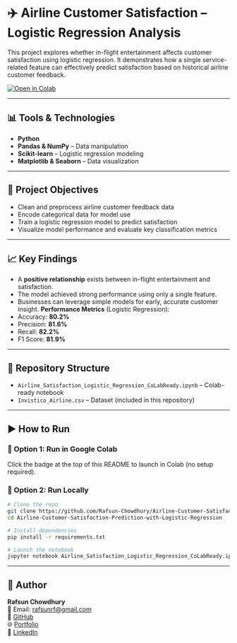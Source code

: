 
# ✈️ Airline Customer Satisfaction – Logistic Regression Analysis

This project explores whether in-flight entertainment affects customer satisfaction using logistic regression. It demonstrates how a single service-related feature can effectively predict satisfaction based on historical airline customer feedback.

[![Open in Colab](https://colab.research.google.com/assets/colab-badge.svg)](https://colab.research.google.com/github/Rafsun-Chowdhury/Airline-Customer-Satisfaction-Prediction-with-Logistic-Regression/blob/main/Airline_Satisfaction_Logistic_Regression_CoLabReady.ipynb)

---

## 📊 Tools & Technologies

- **Python**  
- **Pandas & NumPy** – Data manipulation  
- **Scikit-learn** – Logistic regression modeling  
- **Matplotlib & Seaborn** – Data visualization  

---

## 🎯 Project Objectives

- Clean and preprocess airline customer feedback data  
- Encode categorical data for model use  
- Train a logistic regression model to predict satisfaction  
- Visualize model performance and evaluate key classification metrics

---

## 📈 Key Findings

- A **positive relationship** exists between in-flight entertainment and satisfaction.  
- The model achieved strong performance using only a single feature.  
- Businesses can leverage simple models for early, accurate customer insight.
  **Performance Metrics** (Logistic Regression):
- Accuracy: **80.2%**
- Precision: **81.6%**
- Recall: **82.2%**
- F1 Score: **81.9%**


---

## 📁 Repository Structure

- `Airline_Satisfaction_Logistic_Regression_CoLabReady.ipynb` – Colab-ready notebook  
- `Invistico_Airline.csv` – Dataset (included in this repository)

---

## ▶️ How to Run

### 📍 Option 1: Run in Google Colab
Click the badge at the top of this README to launch in Colab (no setup required).

### 📍 Option 2: Run Locally

```bash
# Clone the repo
git clone https://github.com/Rafsun-Chowdhury/Airline-Customer-Satisfaction-Prediction-with-Logistic-Regression.git
cd Airline-Customer-Satisfaction-Prediction-with-Logistic-Regression

# Install dependencies
pip install -r requirements.txt

# Launch the notebook
jupyter notebook Airline_Satisfaction_Logistic_Regression_CoLabReady.ipynb
```

---

## 👤 Author

**Rafsun Chowdhury**  
📧 Email: rafsunrf@gmail.com  
🔗 [GitHub](https://github.com/Rafsun-Chowdhury)  
🌐 [Portfolio](https://rafsun-chowdhury.github.io/portfolio/)  
💼 [LinkedIn](https://www.linkedin.com/in/rafsun-chowdhury/)
